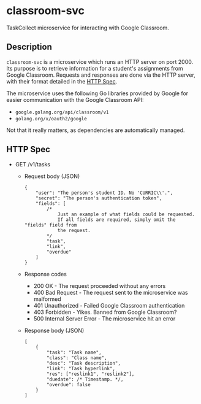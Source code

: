 classroom-svc
=============
TaskCollect microservice for interacting with Google Classroom.

Description
-----------

`classroom-svc` is a microservice which runs an HTTP server on port 2000. Its
purpose is to retrieve information for a student's assignments from Google
Classroom. Requests and responses are done via the HTTP server, with their
format detailed in the [HTTP Spec](#http-spec).

The microservice uses the following Go libraries provided by Google for easier
communication with the Google Classroom API:

  * `google.golang.org/api/classroom/v1`
  * `golang.org/x/oauth2/google`

Not that it really matters, as dependencies are automatically managed.

HTTP Spec
---------

* GET /v1/tasks
  * Request body (JSON)

	```jsonc
	{
		"user": "The person's student ID. No 'CURRIC\\'.",
		"secret": "The person's authentication token",
		"fields": [
			/*
				Just an example of what fields could be requested.
				If all fields are required, simply omit the "fields" field from
				the request.
			*/
			"task",
			"link",
			"overdue"
		]
	}
	```

  * Response codes
     * 200 OK - The request proceeded without any errors
     * 400 Bad Request - The request sent to the microservice was malformed
     * 401 Unauthorized - Failed Google Classroom authentication
     * 403 Forbidden - Yikes. Banned from Google Classroom?
     * 500 Internal Server Error - The microservice hit an error

  * Response body (JSON)
    
	```jsonc
	[
		{
			"task": "Task name",
			"class": "Class name",
			"desc": "Task description",
			"link": "Task hyperlink",
			"res": ["reslink1", "reslink2"],
			"duedate": /* Timestamp. */,
			"overdue": false
		}
	]
	```